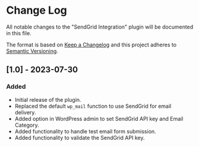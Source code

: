 # Change Log

All notable changes to the "SendGrid Integration" plugin will be documented in this file.

The format is based on [Keep a Changelog](http://keepachangelog.com/)
and this project adheres to [Semantic Versioning](http://semver.org/).

## [1.0] - 2023-07-30

### Added

- Initial release of the plugin.
- Replaced the default `wp_mail` function to use SendGrid for email delivery.
- Added option in WordPress admin to set SendGrid API key and Email Category.
- Added functionality to handle test email form submission.
- Added functionality to validate the SendGrid API key.
